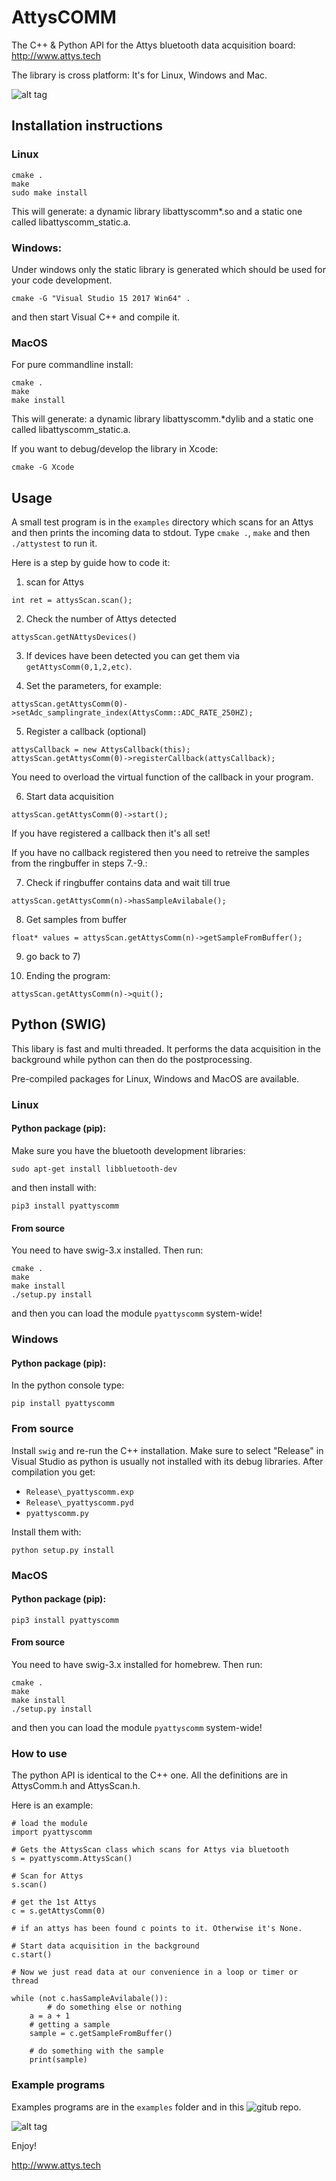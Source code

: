 # AttysCOMM

The C++ & Python API for the Attys bluetooth data acquisition board: http://www.attys.tech

The library is cross platform: It's for Linux, Windows and Mac.

![alt tag](ecu_attys_daq_board.png)

## Installation instructions

### Linux

```
cmake .
make
sudo make install
```

This will generate: a dynamic library libattyscomm*.so and a static
one called libattyscomm_static.a.


### Windows:
Under windows only the static library is generated which
should be used for your code development.
```
cmake -G "Visual Studio 15 2017 Win64" .
```
and then start Visual C++ and compile it.


### MacOS

For pure commandline install:
```
cmake .
make
make install
```
This will generate: a dynamic library libattyscomm.*dylib and a static
one called libattyscomm_static.a.

If you want to debug/develop the library in Xcode:
```
cmake -G Xcode
```


## Usage

A small test program is in the `examples` directory which scans
for an Attys and then prints the incoming data to stdout.
Type `cmake .`, `make` and then `./attystest` to run it.

Here is a step by guide how to code it:

1. scan for Attys
```
int ret = attysScan.scan();
```

2. Check the number of Attys detected
```
attysScan.getNAttysDevices()
```

3. If devices have been detected you can get them via
`getAttysComm(0,1,2,etc)`.

4. Set the parameters, for example:
```
attysScan.getAttysComm(0)->setAdc_samplingrate_index(AttysComm::ADC_RATE_250HZ);
```

5. Register a callback (optional)
```
attysCallback = new AttysCallback(this);
attysScan.getAttysComm(0)->registerCallback(attysCallback);
```
You need to overload the virtual function of the callback in your program.

6. Start data acquisition
```
attysScan.getAttysComm(0)->start();
```
If you have registered a callback then it's all set!

If you have no callback registered then you need to retreive the
samples from the ringbuffer in steps 7.-9.:

7. Check if ringbuffer contains data and wait till true
```
attysScan.getAttysComm(n)->hasSampleAvilabale();
```

8. Get samples from buffer
```
float* values = attysScan.getAttysComm(n)->getSampleFromBuffer();
```

9. go back to 7)

10. Ending the program:
```
attysScan.getAttysComm(n)->quit();
```


## Python (SWIG)

This libary is fast and multi threaded. It performs
the data acquisition in the background while python can then
do the postprocessing.

Pre-compiled packages for Linux, Windows and MacOS are available.

### Linux

#### Python package (pip):

Make sure you have the bluetooth development libraries:
```
sudo apt-get install libbluetooth-dev
```
and then install with:

```
pip3 install pyattyscomm
```

#### From source

You need to have swig-3.x installed. Then run:

```
cmake .
make
make install
./setup.py install
```

and then you can load the module `pyattyscomm` system-wide!


### Windows

#### Python package (pip):

In the python console type:

```
pip install pyattyscomm
```

### From source

Install `swig` and re-run the C++ installation.
Make sure to select "Release" in Visual Studio as python
is usually not installed with its debug libraries.
After compilation you get:

- `Release\_pyattyscomm.exp`
- `Release\_pyattyscomm.pyd`
- `pyattyscomm.py`

Install them with:
```
python setup.py install
```


### MacOS

#### Python package (pip):

```
pip3 install pyattyscomm
```

#### From source

You need to have swig-3.x installed for homebrew. Then run:

```
cmake .
make
make install
./setup.py install
```

and then you can load the module `pyattyscomm` system-wide!




### How to use

The python API is identical to the C++ one.
All the definitions are in AttysComm.h and AttysScan.h.

Here is an example:

```
# load the module
import pyattyscomm

# Gets the AttysScan class which scans for Attys via bluetooth
s = pyattyscomm.AttysScan()

# Scan for Attys
s.scan()

# get the 1st Attys
c = s.getAttysComm(0)

# if an attys has been found c points to it. Otherwise it's None.

# Start data acquisition in the background
c.start()

# Now we just read data at our convenience in a loop or timer or thread

while (not c.hasSampleAvilabale()):
        # do something else or nothing
	a = a + 1
    # getting a sample
    sample = c.getSampleFromBuffer()

    # do something with the sample
    print(sample)
```

### Example programs

Examples programs are in the `examples` folder and in this 
![gitub repo](https://github.com/glasgowneuro/attys-python-examples).

![alt tag](realtime_plot_screenshot.png)


Enjoy!

http://www.attys.tech
